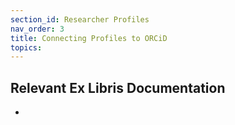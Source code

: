 ```yaml
---
section_id: Researcher Profiles
nav_order: 3
title: Connecting Profiles to ORCiD
topics:
---
```

## Relevant Ex Libris Documentation
-
